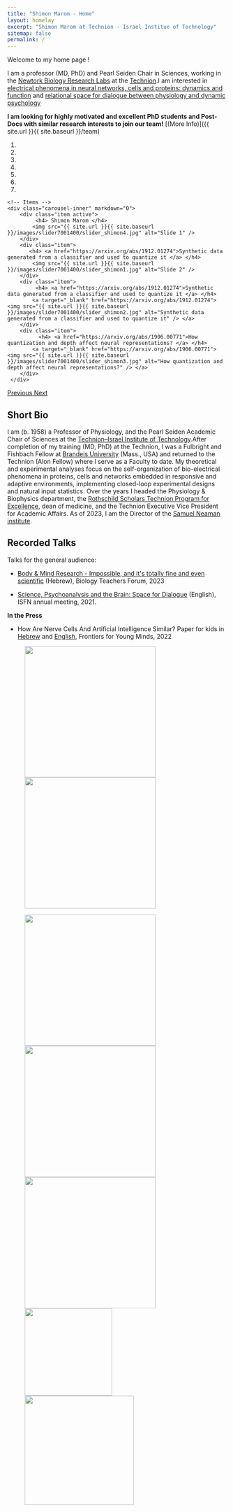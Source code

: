 ```yaml
---
title: "Shimon Marom - Home"
layout: homelay
excerpt: "Shimon Marom at Technion - Israel Institue of Technology"
sitemap: false
permalink: /
---
```

Welcome to my home page !

I am a professor (MD, PhD) and Pearl Seiden Chair in Sciences, working in the [Newtork Biology Research Labs](https://nbrl1.net.technion.ac.il/) at the [Technion](https://www.technion.ac.il/en/home-2/).I am interested in [electrical phenomena in neural networks, cells and proteins: dynamics and function](research) and [relational space for dialogue between physiology and dynamic psychology](research)

 **I am looking for highly motivated and excellent PhD students and Post-Docs with similar research interests to join our team!** [(More Info)]({{ site.url }}{{ site.baseurl }}/team) 

<div markdown="0" id="carousel" class="carousel slide" data-ride="carousel" data-interval="4000" data-pause="hover" >
    <!-- Menu -->
    <ol class="carousel-indicators">
        <li data-target="#carousel" data-slide-to="0" class="active"></li>
        <li data-target="#carousel" data-slide-to="1"></li>
        <li data-target="#carousel" data-slide-to="2"></li>
        <li data-target="#carousel" data-slide-to="3"></li>
        <li data-target="#carousel" data-slide-to="4"></li>
        <li data-target="#carousel" data-slide-to="5"></li>
        <li data-target="#carousel" data-slide-to="6"></li>    
    </ol>

    <!-- Items -->
    <div class="carousel-inner" markdown="0">
        <div class="item active">
             <h4> Shimon Marom </h4>
            <img src="{{ site.url }}{{ site.baseurl }}/images/slider7001400/slider_shimon4.jpg" alt="Slide 1" />
        </div>
        <div class="item">
           <h4> <a href="https://arxiv.org/abs/1912.01274">Synthetic data generated from a classifier and used to quantize it </a> </h4>
            <img src="{{ site.url }}{{ site.baseurl }}/images/slider7001400/slider_shimon1.jpg" alt="Slide 2" />
        </div>
        <div class="item">
             <h4> <a href="https://arxiv.org/abs/1912.01274">Synthetic data generated from a classifier and used to quantize it </a> </h4>
            <a target="_blank" href="https://arxiv.org/abs/1912.01274"> <img src="{{ site.url }}{{ site.baseurl }}/images/slider7001400/slider_shimon2.jpg" alt="Synthetic data generated from a classifier and used to quantize it" /> </a>
        </div>
        <div class="item">
              <h4> <a href="https://arxiv.org/abs/1906.00771">How quantization and depth affect neural representations? </a> </h4>
            <a target="_blank" href="https://arxiv.org/abs/1906.00771"> <img src="{{ site.url }}{{ site.baseurl }}/images/slider7001400/slider_shimon3.jpg" alt="How quantization and depth affect neural representations?" /> </a>
        </div>
     </div>
  <a class="left carousel-control" href="#carousel" role="button" data-slide="prev">
    <span class="glyphicon glyphicon-chevron-left" aria-hidden="true"></span>
    <span class="sr-only">Previous</span>
  </a>
  <a class="right carousel-control" href="#carousel" role="button" data-slide="next">
    <span class="glyphicon glyphicon-chevron-right" aria-hidden="true"></span>
    <span class="sr-only">Next</span>
  </a>
</div>

## Short Bio

I am (b. 1958) a Professor of Physiology, and the Pearl Seiden Academic Chair of Sciences at the [Technion–Israel Institute of Technology](https://www.technion.ac.il/en/home-2).After completion of my training (MD, PhD) at the Technion, I was a Fulbright and Fishbach Fellow at [Brandeis University](https://www.brandeis.edu/) (Mass., USA) and returned to the Technion (Alon Fellow) where I serve as a Faculty to date. My theoretical and experimental analyses focus on the self-organization of bio-electrical phenomena in proteins, cells and networks embedded in responsive and adaptive environments, implementing closed-loop experimental designs and natural input statistics. Over the years I headed the Physiology & Biophysics department, the [Rothschild Scholars Technion Program for Excellence](https://admissions.technion.ac.il/en/the-rothschild-scholars-program/), dean of medicine, and the Technion Executive Vice President for Academic Affairs. As of 2023, I am the Director of the [Samuel Neaman institute](https://www.neaman.org.il/EN/Home). 


## Recorded Talks

Talks for the general audience:

- [Body & Mind Research - Impossible, and it's totally fine and even scientific](https://technionmail-my.sharepoint.com/personal/marom_technion_ac_il/_layouts/15/stream.aspx?id=%2Fpersonal%2Fmarom%5Ftechnion%5Fac%5Fil%2FDocuments%2FWebSiteShared%2FBioDiscourse%5F2023%2Emp4&nav=eyJyZWZlcnJhbEluZm8iOnsicmVmZXJyYWxBcHAiOiJPbmVEcml2ZUZvckJ1c2luZXNzIiwicmVmZXJyYWxBcHBQbGF0Zm9ybSI6IldlYiIsInJlZmVycmFsTW9kZSI6InZpZXciLCJyZWZlcnJhbFZpZXciOiJNeUZpbGVzTGlua0NvcHkifX0&ga=1&referrer=StreamWebApp%2EWeb&referrerScenario=AddressBarCopied%2Eview) (Hebrew), Biology Teachers Forum, 2023

- [Science, Psychoanalysis and the Brain: Space for Dialogue](https://technionmail-my.sharepoint.com/personal/marom_technion_ac_il/_layouts/15/stream.aspx?id=%2Fpersonal%2Fmarom%5Ftechnion%5Fac%5Fil%2FDocuments%2FWebSiteShared%2FISFN%5F2021%2Emp4&nav=eyJyZWZlcnJhbEluZm8iOnsicmVmZXJyYWxBcHAiOiJPbmVEcml2ZUZvckJ1c2luZXNzIiwicmVmZXJyYWxBcHBQbGF0Zm9ybSI6IldlYiIsInJlZmVycmFsTW9kZSI6InZpZXciLCJyZWZlcnJhbFZpZXciOiJNeUZpbGVzTGlua0NvcHkifX0&ga=1&referrer=StreamWebApp%2EWeb&referrerScenario=AddressBarCopiedShareExpControl%2Eview) (English), ISFN annual meeting, 2021.

**In the Press**

 - How Are Nerve Cells And Artificial Intelligence Similar? Paper for kids in [Hebrew](https://kids.frontiersin.org/he/articles/10.3389/frym.2022.767989-he) and [English](https://kids.frontiersin.org/articles/10.3389/frym.2022.767989), Frontiers for Young Minds, 2022 

<figure class="fourth">
  <img src="{{ site.url }}{{ site.baseurl }}/images/logopic/LogoNBRL.jpg" style="width: 300px">
  <img src="{{ site.url }}{{ site.baseurl }}/images/logopic/EElogo.png" style="width: 300px">
</figure>

<figure class="fourth">
  <img src="{{ site.url }}{{ site.baseurl }}/images/logopic/Technion_logo_2.png" style="width: 300px">
  <img src="{{ site.url }}{{ site.baseurl }}/images/logopic/LogoNBRL.jpg" style="width: 300px">
  <img src="{{ site.url }}{{ site.baseurl }}/images/logopic/EElogo.png" style="width: 300px">
  <img src="{{ site.url }}{{ site.baseurl }}/images/logopic/logo_md_2.png" style="width: 200px">
  <img src="{{ site.url }}{{ site.baseurl }}/images/logopic/Neemanlogo.png" style="width: 250px">
</figure>
